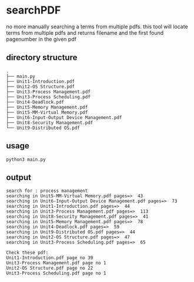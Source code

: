 
# searchPDF

no more manually searching a terms from multiple pdfs. this tool will locate terms from multiple pdfs and returns filename and the first found pagenumber  in the given pdf

## directory structure
```
.
├── main.py
├── Unit1-Introduction.pdf
├── Unit2-OS Structure.pdf
├── Unit3-Process Management.pdf
├── Unit3-Process Scheduling.pdf
├── Unit4-Deadlock.pdf
├── Unit5-Memory Management.pdf
├── Unit5-MM-Virtual Memory.pdf
├── Unit6-Input-Output Device Management.pdf
├── Unit8-Security Management.pdf
└── Unit9-Distributed OS.pdf
````

## usage
```
python3 main.py
```

## output
```
search for : process management
searching in Unit5-MM-Virtual Memory.pdf pages=>  43
searching in Unit6-Input-Output Device Management.pdf pages=>  73
searching in Unit1-Introduction.pdf pages=>  44
searching in Unit3-Process Management.pdf pages=>  113
searching in Unit8-Security Management.pdf pages=>  41
searching in Unit5-Memory Management.pdf pages=>  78
searching in Unit4-Deadlock.pdf pages=>  59
searching in Unit9-Distributed OS.pdf pages=>  44
searching in Unit2-OS Structure.pdf pages=>  47
searching in Unit3-Process Scheduling.pdf pages=>  65

Check these pdf:
Unit1-Introduction.pdf page no 39
Unit3-Process Management.pdf page no 1
Unit2-OS Structure.pdf page no 22
Unit3-Process Scheduling.pdf page no 1
```
